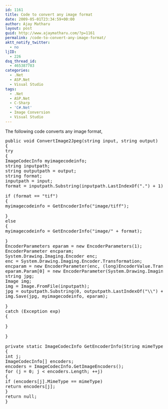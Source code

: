 ```yaml
---
id: 1161
title: Code to convert any image format
date: 2009-05-01T23:34:59+00:00
author: Ajay Matharu
layout: post
guid: http://www.ajaymatharu.com/?p=1161
permalink: /code-to-convert-any-image-format/
aktt_notify_twitter:
  - no
ljID:
  - 226
dsq_thread_id:
  - 465387783
categories:
  - .Net
  - ASP.Net
  - Visual Studio
tags:
  - .Net
  - ASP.Net
  - C-Sharp
  - 'C#.Net'
  - Image Conversion
  - Visual Studio
---
```

The following code converts any image format,

<pre name="code" class="c-sharp">public void ConvertImage2Jpeg(string input, string output)
{
try
{
ImageCodecInfo myimagecodeinfo;
string inputpath;
string outputpath = output;
string format;
inputpath = input;
format = inputpath.Substring(inputpath.LastIndexOf(".") + 1);

if (format == "tif")
{
myimagecodeinfo = GetEncoderInfo("image/tiff");

}
else
{
myimagecodeinfo = GetEncoderInfo("image/" + format);

}
EncoderParameters eparam = new EncoderParameters(1);
EncoderParameter encparam;
System.Drawing.Imaging.Encoder enc;
enc = System.Drawing.Imaging.Encoder.Transformation;
encparam = new EncoderParameter(enc, (long)EncoderValue.TransformRotate90);
eparam.Param[0] = new EncoderParameter(System.Drawing.Imaging.Encoder.Quality, 10L);
string jpg;
Image img;
img = Image.FromFile(inputpath);
jpg = outputpath.Substring(0, outputpath.LastIndexOf("\\") + 1) + Path.GetFileNameWithoutExtension(inputpath) + ".JPG";
img.Save(jpg, myimagecodeinfo, eparam);

}
catch (Exception exp)
{

}

}

private static ImageCodecInfo GetEncoderInfo(String mimeType)
{
int j;
ImageCodecInfo[] encoders;
encoders = ImageCodecInfo.GetImageEncoders();
for (j = 0; j &lt; encoders.Length; ++j)
{
if (encoders[j].MimeType == mimeType)
return encoders[j];
}
return null;
}</pre>